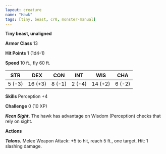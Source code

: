 ```yaml
---
layout: creature
name: "Hawk"
tags: [tiny, beast, cr0, monster-manual]
---
```


**Tiny beast, unaligned**

**Armor Class** 13

**Hit Points** 1 (1d4-1)

**Speed** 10 ft., fly 60 ft.

|   STR   |   DEX   |   CON   |   INT   |   WIS   |   CHA   |
|:-----:|:-----:|:-----:|:-----:|:-----:|:-----:|
| 5 (-3) | 16 (+3) | 8 (-1) | 2 (-4) | 14 (+2) | 6 (-2) |

**Skills** Perception +4

**Challenge** 0 (10 XP)

***Keen Sight.*** The hawk has advantage on Wisdom (Perception) checks that rely on sight.

**Actions**

***Talons.*** Melee Weapon Attack: +5 to hit, reach 5 ft., one target. Hit: 1 slashing damage.


